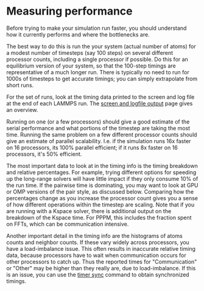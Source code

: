 # Measuring performance

Before trying to make your simulation run faster, you should understand
how it currently performs and where the bottlenecks are.

The best way to do this is run the your system (actual number of atoms)
for a modest number of timesteps (say 100 steps) on several different
processor counts, including a single processor if possible. Do this for
an equilibrium version of your system, so that the 100-step timings are
representative of a much longer run. There is typically no need to run
for 1000s of timesteps to get accurate timings; you can simply
extrapolate from short runs.

For the set of runs, look at the timing data printed to the screen and
log file at the end of each LAMMPS run. The [screen and logfile
output](Run_output) page gives an overview.

Running on one (or a few processors) should give a good estimate of the
serial performance and what portions of the timestep are taking the most
time. Running the same problem on a few different processor counts
should give an estimate of parallel scalability. I.e. if the simulation
runs 16x faster on 16 processors, its 100% parallel efficient; if it
runs 8x faster on 16 processors, it\'s 50% efficient.

The most important data to look at in the timing info is the timing
breakdown and relative percentages. For example, trying different
options for speeding up the long-range solvers will have little impact
if they only consume 10% of the run time. If the pairwise time is
dominating, you may want to look at GPU or OMP versions of the pair
style, as discussed below. Comparing how the percentages change as you
increase the processor count gives you a sense of how different
operations within the timestep are scaling. Note that if you are running
with a Kspace solver, there is additional output on the breakdown of the
Kspace time. For PPPM, this includes the fraction spent on FFTs, which
can be communication intensive.

Another important detail in the timing info are the histograms of atoms
counts and neighbor counts. If these vary widely across processors, you
have a load-imbalance issue. This often results in inaccurate relative
timing data, because processors have to wait when communication occurs
for other processors to catch up. Thus the reported times for
\"Communication\" or \"Other\" may be higher than they really are, due
to load-imbalance. If this is an issue, you can use the [timer
sync](timer) command to obtain synchronized timings.
